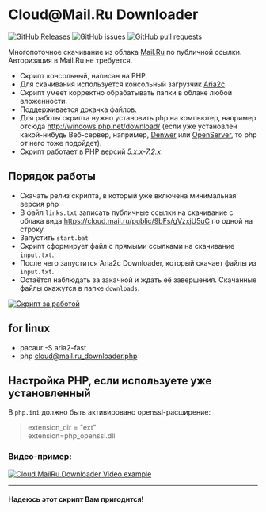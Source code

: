 # Cloud&#64;Mail.Ru Downloader
[![GitHub Releases](https://img.shields.io/github/downloads/Geograph-us/Cloud-Mail.Ru-Downloader/total.svg?maxAge=60&style=flat-square)](https://github.com/Geograph-us/Cloud-Mail.Ru-Downloader/releases/latest)
[![GitHub issues](https://img.shields.io/github/issues/Geograph-us/Cloud-Mail.Ru-Downloader.svg?maxAge=60&style=flat-square)](https://github.com/Geograph-us/Cloud-Mail.Ru-Downloader/issues)
[![GitHub pull requests](https://img.shields.io/github/issues-pr/Geograph-us/Cloud-Mail.Ru-Downloader.svg?maxAge=60&style=flat-square)](https://github.com/Geograph-us/Cloud-Mail.Ru-Downloader/pulls)

Многопоточное скачивание из облака [Mail.Ru](http://cloud.mail.ru/) по публичной ссылки. Авторизация в Mail.Ru не требуется.




- Скрипт консольный, написан на PHP.
- Для скачивания используется консольный загрузчик [Aria2c](https://aria2.github.io/).
- Скрипт умеет корректно обрабатывать папки в облаке любой вложенности.
- Поддерживается докачка файлов.
- Для работы скрипта нужно установить php на компьютер, например отсюда http://windows.php.net/download/ (если уже установлен какой-нибудь Веб-сервер, например, [Denwer](http://www.denwer.ru/) или [OpenServer](http://open-server.ru/), то php от него тоже подойдет).
- Скрипт работает в PHP версий *5.x.x-7.2.x*.

## Порядок работы

- Скачать релиз скрипта, в который уже включена минимальная версия php
- В файл `links.txt` записать публичные ссылки на скачивание с облака вида https://cloud.mail.ru/public/9bFs/gVzxjU5uC по одной на строку.
- Запустить `start.bat`
- Скрипт сформирует файл с прямыми ссылками на скачивание `input.txt`.
- После чего запустится Aria2c Downloader, который скачает файлы из `input.txt`.
- Остаётся наблюдать за закачкой и ждать её завершения. Скачанные файлы окажутся в папке `downloads`.

[![Скрипт за работой](image.png)](image.png)

## for linux

- pacaur -S aria2-fast
- php cloud@mail.ru_downloader.php

## Настройка PHP, если используете уже установленный
В `php.ini` должно быть активировано openssl-расширение:
>extension_dir = "ext"\
>extension=php_openssl.dll

### Видео-пример:
[![Cloud.MailRu.Downloader Video example](https://img.youtube.com/vi/WnJyXEdEqfI/0.jpg)](https://www.youtube.com/watch?v=WnJyXEdEqfI)

***
#### Надеюсь этот скрипт Вам пригодится!
